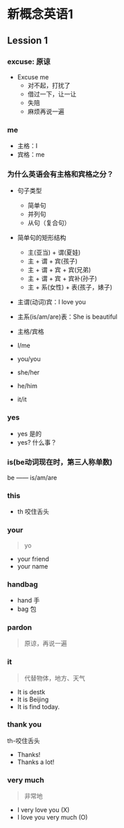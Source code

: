 # 新概念英语1

## Lession 1

### excuse: 原谅

- Excuse me
  - 对不起，打扰了
  - 借过一下，让一让
  - 失陪
  - 麻烦再说一遍

### me

- 主格：I
- 宾格：me

### 为什么英语会有主格和宾格之分？

- 句子类型
  - 简单句
  - 并列句
  - 从句（复合句）

- 简单句的矩形结构
  - 主(亚当) + 谓(夏娃)
  - 主 + 谓 + 宾(孩子)
  - 主 + 谓 + 宾 + 宾(兄弟)
  - 主 + 谓 + 宾 + 宾补(孙子)
  - 主 + 系(女性) + 表(孩子，婊子)

- 主谓(动词)宾：I love you
- 主系(is/am/are)表：She is beautiful

- 主格/宾格
- I/me
- you/you
- she/her
- he/him
- it/it

### yes

- yes 是的
- yes? 什么事？

### is(be动词现在时，第三人称单数)

be —— is/am/are

### this

- th 咬住舌头

### your

> yo

- your friend
- your name

### handbag

- hand 手
- bag 包

### pardon

> 原谅，再说一遍

### it

> 代替物体，地方、天气

- It is destk
- It is Beijing
- It is find today.

### thank you

th-咬住舌头

- Thanks!
- Thanks a lot!

### very much

> 非常地

- I very love you (X)
- I love you very much (O)




